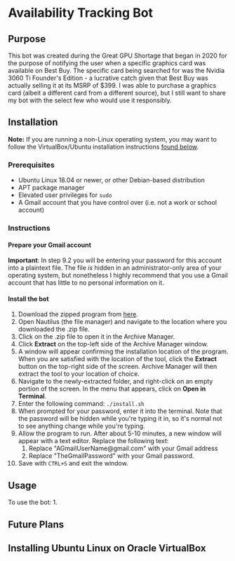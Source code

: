 # Availability Tracking Bot
## Purpose
This bot was created during the Great GPU Shortage that began in 2020 for the purpose of notifying the user when a specific graphics card was available on Best Buy. The specific card being searched for was the Nvidia 3060 Ti Founder's Edition - a lucrative catch given that Best Buy was actually selling it at its MSRP of $399. I was able to purchase a graphics card (albeit a different card from a different source), but I still want to share my bot with the select few who would use it responsibly.
## Installation
__Note:__ If you are running a non-Linux operating system, you may want to follow the VirtualBox/Ubuntu installation instructions [found below](#installing-ubuntu-linux-on-oracle-virtualbox).
### Prerequisites
- Ubuntu Linux 18.04 or newer, or other Debian-based distribution
- APT package manager
- Elevated user privileges for `sudo`
- A Gmail account that you have control over (i.e. not a work or school account)
### Instructions
#### Prepare your Gmail account
__Important__: In step 9.2 you will be entering your password for this account into a plaintext file. The file _is_ hidden in an administrator-only area of your operating system, but nonetheless I highly recommend that you use a Gmail account that has little to no personal information on it. 
#### Install the bot
1. Download the zipped program from [here](https://github.com/knish502/zoit/archive/refs/heads/main.zip).
2. Open Nautilus (the file manager) and navigate to the location where you downloaded the .zip file.
3. Click on the .zip file to open it in the Archive Manager.
4. Click **Extract** on the top-left side of the Archive Manager window.
5. A window will appear confirming the installation location of the program. When you are satisfied with the location of the tool, click the **Extract** button on the top-right side of the screen. Archive Manager will then extract the tool to your location of choice.
6. Navigate to the newly-extracted folder, and right-click on an empty portion of the screen. In the menu that appears, click on **Open in Terminal**.
7. Enter the following command: `./install.sh`
8. When prompted for your password, enter it into the terminal. Note that the password will be hidden while you're typing it in, so it's normal not to see anything change while you're typing.
9. Allow the program to run. After about 5-10 minutes, a new window will appear with a text editor. Replace the following text:
    1. Replace "AGmailUserName<span>@</span>gmail.com" with your Gmail address
    2. Replace "TheGmailPassword" with your Gmail password.
10. Save with `CTRL+S` and exit the window.
## Usage
To use the bot:
1. 
## Future Plans
## Installing Ubuntu Linux on Oracle VirtualBox
